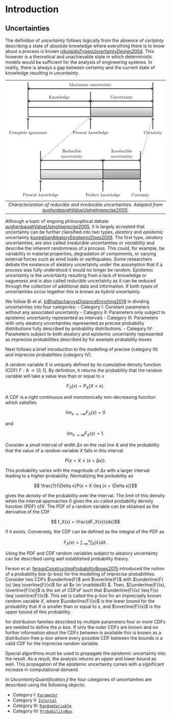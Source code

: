# Introduction

## Uncertainties

The definition of *uncertainty* follows logically from the absence of *certainty* describing a state of absolute knowledge where everything there is to know about a process is known [nikolaidisTypesUncertaintyDesign2004](@cite). This however is a theoretical and unachievable state in which deterministic models would be sufficient for the analysis of engineering systems. In reality, there is always a gap between certainty and the current state of knowledge resulting in *uncertainty*.

| ![Characterization of uncertainties](../assets/uncertainty.svg) |
| :--: |
| *Characterization of reducible and irreducible uncertainties. Adapted from [aughenbaughValueUsingImprecise2005](@cite)*. |

Although a topic of ongoing philosophical debate [aughenbaughValueUsingImprecise2005](@cite), it is largely accepted that uncertainty can be further classified into two types, *aleatory* and *epistemic* uncertainty [kiureghianAleatoryEpistemicDoes2009](@cite). The first type, *aleatory* uncertainties, are also called *irreducible* uncertainties or *variability* and describe the inherent randomness of a process. This could, for example, be variability in material properties, degradation of components, or varying external forces such as wind loads or earthquakes. Some researchers debate the existence of aleatory uncertainty under the assumption that if a process was fully understood it would no longer be random. Epistemic uncertainty is the uncertainty resulting from a lack of knowledge or vagueness and is also called *reducible* uncertainty as it can be reduced through the collection of additional data and information. If both types of uncertainties occur together this is known as *hybrid* uncertainty.

We follow Bi et al. [biBhattacharyyaDistanceEnriching2019](@cite) in dividing uncertainties into four categories:
    - Category I: Constant parameters without any associated uncertainty
    - Category II: Parameters only subject to epistemic uncertainty represented as intervals
    - Category III: Parameters with only aleatory uncertainties represented as precise probability distributions fully described by probability distributions.
    - Category IV: Parameters subject to both aleatory and epistemic uncertainty represented as imprecise probabilities described by for example probability-boxes

Next follows a brief introduction to the modelling of precise (category III) and imprecise probabilities (category IV).

A random variable $X$ is uniquely defined by its cumulative density function (CDF) $F: \mathbb{R} \rightarrow [0,1]$. By definition, it returns the probability that the random variable will take a value less than or equal to $x$

```math
    F_X(x) = P_X(X < x).
```

A CDF is a right continuous and monotonically non-decreasing function which satisfies

```math
    \lim_{x\rightarrow -\infty} F_X(x) = 0
```

and

```math
    \lim_{x\rightarrow \infty}  F_X(x) = 1.
```

Consider a small interval of width $\Delta x$ on the real line $\mathbb{R}$ and the probability that the value of a random variable $X$ falls in this interval

```math
    P(x < X \leq (x + \Delta x)).
```

This probability varies with the magnitude of $\Delta x$ with a larger interval leading to a higher probability. Normalizing the probability as

```math
    \frac{1}{\Delta x}P(x < X \leq (x + \Delta x))
```

gives the *density* of the probability over the interval. The limit of this density when the interval approaches 0 gives the so-called probability density function (PDF) of$X$. The PDF of a random variable can be obtained as the derivative of the CDF

```math
    f_X(x) = \frac{dF_X(x)}{dx}
```

if it exists. Conversely, the CDF can be defined as the integral of the PDF as

```math
    F_X(x) = \int_{-\infty}^x f_X(\lambda) d\lambda.
```

Using the PDF and CDF random variables subject to aleatory uncertainty can be described using well established probability theory.

Ferson et al. [fersonConstructingProbabilityBoxes2015](@cite) introduced the notion of a *probability box* (p-box) for the modelling of imprecise probabilities. Consider two CDFs $\underline{F}$ and $\overline{F}$ with $\underline{F}(x) \leq \overline{F}(x)$ for all $x \in \mathbb{R} $. Then, $[\underline{F}(x), \overline{F}(x)]$ is the set of CDFs$F$ such that $\underline{F}(x) \leq F(x) \leq \overline{F}(x)$. This set is called the p-box for an imprecisely known random variable $X$, where $\underline{F}(x)$ is the lower bound for the probability that $X$ is smaller than or equal to $x$, and $\overline{F}(x)$ is the upper bound of this probability.

for distribution families described by multiple parameters four or more CDFs are needed to define the p-box. If only the outer CDFs are known and no further information about the CDFs between is available this is known as a distribution-free p-box where every possible CDF between the bounds is a valid CDF for the imprecise random variable.

Special algorithms must be used to propagate the epistemic uncertainty into the result.  As a result, the analysis returns an upper and lower bound as well. This propagation of the epistemic uncertainty comes with a significant increase in computational demand.

In *UncertaintyQuantification.jl* the four categories of uncertainties are described using the following objects:

- Category I: [`Parameter`](@ref)
- Category II: [`Interval`](@ref)
- Category III: [`RandomVariable`](@ref)
- Category IV: [`ProbabilityBox`](@ref).
